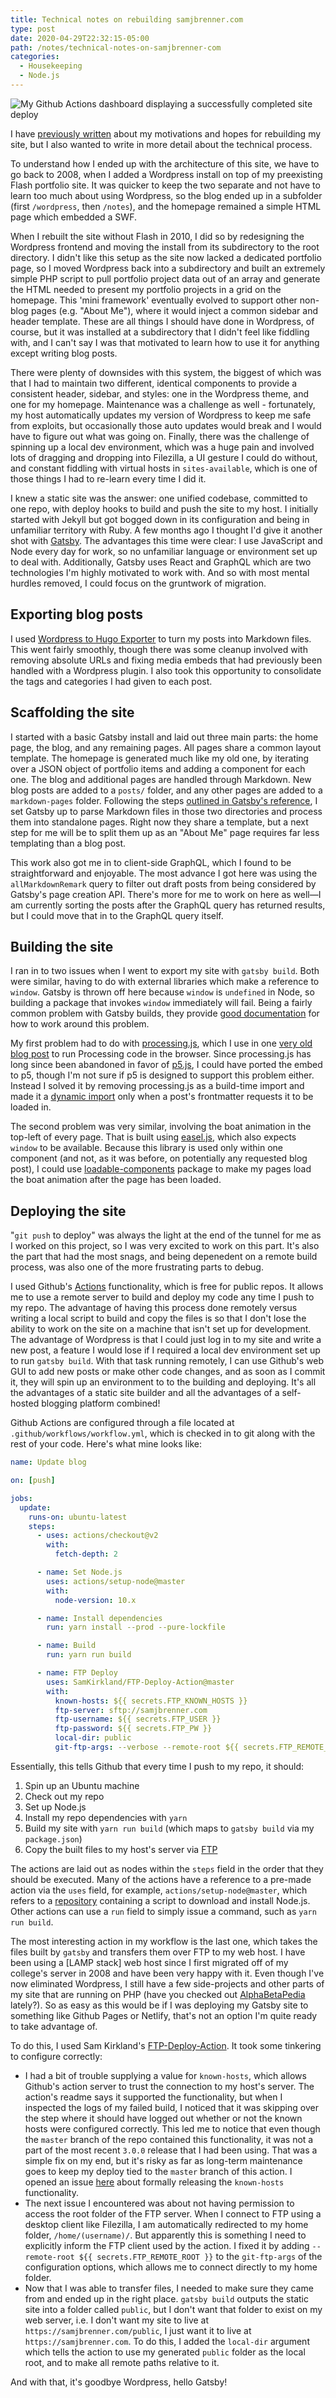 ```yaml
---
title: Technical notes on rebuilding samjbrenner.com
type: post
date: 2020-04-29T22:32:15-05:00
path: /notes/technical-notes-on-samjbrenner-com
categories:
  - Housekeeping
  - Node.js
---
```


![My Github Actions dashboard displaying a successfully completed site deploy](/img/uploads/github-actions.png)

I have [previously written](/notes/a-new-samjbrenner-com) about my motivations and hopes for rebuilding my site, but I also wanted to write in more detail about the technical process.

To understand how I ended up with the architecture of this site, we have to go back to 2008, when I added a Wordpress install on top of my preexisting Flash portfolio site. It was quicker to keep the two separate and not have to learn too much about using Wordpress, so the blog ended up in a subfolder (first `/wordpress`, then `/notes`), and the homepage remained a simple HTML page which embedded a SWF.

When I rebuilt the site without Flash in 2010, I did so by redesigning the Wordpress frontend and moving the install from its subdirectory to the root directory. I didn't like this setup as the site now lacked a dedicated portfolio page, so I moved Wordpress back into a subdirectory and built an extremely simple PHP script to pull portfolio project data out of an array and generate the HTML needed to present my portfolio projects in a grid on the homepage. This 'mini framework' eventually evolved to support other non-blog pages (e.g. "About Me"), where it would inject a common sidebar and header template. These are all things I should have done in Wordpress, of course, but it was installed at a subdirectory that I didn't feel like fiddling with, and I can't say I was that motivated to learn how to use it for anything except writing blog posts.

There were plenty of downsides with this system, the biggest of which was that I had to maintain two different, identical components to provide a consistent header, sidebar, and styles: one in the Wordpress theme, and one for my homepage. Maintenance was a challenge as well - fortunately, my host automatically updates my version of Wordpress to keep me safe from exploits, but occasionally those auto updates would break and I would have to figure out what was going on. Finally, there was the challenge of spinning up a local dev environment, which was a huge pain and involved lots of dragging and dropping into Filezilla, a UI gesture I could do without, and constant fiddling with virtual hosts in `sites-available`, which is one of those things I had to re-learn every time I did it.

I knew a static site was the answer: one unified codebase, committed to one repo, with deploy hooks to build and push the site to my host. I initially started with Jekyll but got bogged down in its configuration and being in unfamiliar territory with Ruby. A few months ago I thought I'd give it another shot with [Gatsby](https://www.gatsbyjs.org/). The advantages this time were clear: I use JavaScript and Node every day for work, so no unfamiliar language or environment set up to deal with. Additionally, Gatsby uses React and GraphQL which are two technologies I'm highly motivated to work with. And so with most mental hurdles removed, I could focus on the gruntwork of migration.

## Exporting blog posts

I used [Wordpress to Hugo Exporter](https://github.com/SchumacherFM/wordpress-to-hugo-exporter) to turn my posts into Markdown files. This went fairly smoothly, though there was some cleanup involved with removing absolute URLs and fixing media embeds that had previously been handled with a Wordpress plugin. I also took this opportunity to consolidate the tags and categories I had given to each post.

## Scaffolding the site

I started with a basic Gatsby install and laid out three main parts: the home page, the blog, and any remaining pages. All pages share a common layout template. The homepage is generated much like my old one, by iterating over a JSON object of portfolio items and adding a component for each one. The blog and additional pages are handled through Markdown. New blog posts are added to a `posts/` folder, and any other pages are added to a `markdown-pages` folder. Following the steps [outlined in Gatsby's reference](https://www.gatsbyjs.org/docs/adding-markdown-pages/), I set Gatsby up to parse Markdown files in those two directories and process them into standalone pages. Right now they share a template, but a next step for me will be to split them up as an "About Me" page requires far less templating than a blog post.

This work also got me in to client-side GraphQL, which I found to be straightforward and enjoyable. The most advance I got here was using the `allMarkdownRemark` query to filter out draft posts from being considered by Gatsby's page creation API. There's more for me to work on here as well—I am currently sorting the posts after the GraphQL query has returned results, but I could move that in to the GraphQL query itself.

## Building the site

I ran in to two issues when I went to export my site with `gatsby build`. Both were similar, having to do with external libraries which make a reference to `window`. Gatsby is thrown off here because `window` is `undefined` in Node, so building a package that invokes `window` immediately will fail. Being a fairly common problem with Gatsby builds, they provide [good documentation](https://www.gatsbyjs.org/docs/using-client-side-only-packages/) for how to work around this problem.

My first problem had to do with [processing.js](http://processingjs.org/), which I use in one [very old blog post](/notes/processing-spirograph/) to run Processing code in the browser. Since processing.js has long since been abandoned in favor of [p5.js](https://p5js.org), I could have ported the embed to p5, though I'm not sure if p5 is designed to support this problem either. Instead I solved it by removing processing.js as a build-time import and made it a [dynamic import](https://developer.mozilla.org/en-US/docs/Web/JavaScript/Reference/Statements/import#Dynamic_Imports) only when a post's frontmatter requests it to be loaded in.

The second problem was very similar, involving the boat animation in the top-left of every page. That is built using [easel.js](https://www.createjs.com/easeljs), which also expects `window` to be available. Because this library is used only within one component (and not, as it was before, on potentially any requested blog post), I could use [loadable-components](https://github.com/gregberge/loadable-components) package to make my pages load the boat animation after the page has been loaded.

## Deploying the site

"`git push` to deploy" was always the light at the end of the tunnel for me as I worked on this project, so I was very excited to work on this part. It's also the part that had the most snags, and being depenedent on a remote build process, was also one of the more frustrating parts to debug.

I used Github's [Actions](https://github.com/features/actions) functionality, which is free for public repos. It allows me to use a remote server to build and deploy my code any time I push to my repo. The advantage of having this process done remotely versus writing a local script to build and copy the files is so that I don't lose the ability to work on the site on a machine that isn't set up for development. The advantage of Wordpress is that I could just log in to my site and write a new post, a feature I would lose if I required a local dev environment set up to run `gatsby build`. With that task running remotely, I can use Github's web GUI to add new posts or make other code changes, and as soon as I commit it, they will spin up an environment to to the building and deploying. It's all the advantages of a static site builder and all the advantages of a self-hosted blogging platform combined!

Github Actions are configured through a file located at `.github/workflows/workflow.yml`, which is checked in to git along with the rest of your code. Here's what mine looks like:

~~~yml
name: Update blog

on: [push]

jobs:
  update:
    runs-on: ubuntu-latest
    steps:
      - uses: actions/checkout@v2
        with:
          fetch-depth: 2

      - name: Set Node.js
        uses: actions/setup-node@master
        with:
          node-version: 10.x

      - name: Install dependencies
        run: yarn install --prod --pure-lockfile

      - name: Build
        run: yarn run build

      - name: FTP Deploy
        uses: SamKirkland/FTP-Deploy-Action@master
        with:
          known-hosts: ${{ secrets.FTP_KNOWN_HOSTS }}
          ftp-server: sftp://samjbrenner.com
          ftp-username: ${{ secrets.FTP_USER }}
          ftp-password: ${{ secrets.FTP_PW }}
          local-dir: public
          git-ftp-args: --verbose --remote-root ${{ secrets.FTP_REMOTE_ROOT }}
~~~

Essentially, this tells Github that every time I push to my repo, it should:

1. Spin up an Ubuntu machine
2. Check out my repo
3. Set up Node.js
4. Install my repo dependencies with `yarn`
5. Build my site with `yarn run build` (which maps to `gatsby build` via my `package.json`)
6. Copy the built files to my host's server via [FTP](https://en.wikipedia.org/wiki/File_Transfer_Protocol)

The actions are laid out as nodes within the `steps` field in the order that they should be executed. Many of the actions have a reference to a pre-made action via the `uses` field, for example, `actions/setup-node@master`, which refers to a [repository](https://github.com/actions/setup-node) containing a script to download and install Node.js. Other actions can use a `run` field to simply issue a command, such as `yarn run build`.

The most interesting action in my workflow is the last one, which takes the files built by `gatsby` and transfers them over FTP to my web host. I have been using a [LAMP stack] web host since I first migrated off of my college's server in 2008 and have been very happy with it. Even though I've now eliminated Wordpress, I still have a few side-projects and other parts of my site that are running on PHP (have you checked out [AlphaBetaPedia](https://samjbrenner.com/alphabetapedia/) lately?). So as easy as this would be if I was deploying my Gatsby site to something like Github Pages or Netlify, that's not an option I'm quite ready to take advantage of.

To do this, I used Sam Kirkland's [FTP-Deploy-Action](https://github.com/SamKirkland/FTP-Deploy-Action). It took some tinkering to configure correctly:

* I had a bit of trouble supplying a value for `known-hosts`, which allows Github's action server to trust the connection to my host's server. The action's readme says it supported the functionality, but when I inspected the logs of my failed build, I noticed that it was skipping over the step where it should have logged out whether or not the known hosts were configured correctly. This led me to notice that even though the `master` branch of the repo contained this functionality, it was not a part of the most recent `3.0.0` release that I had been using. That was a simple fix on my end, but it's risky as far as long-term maintenance goes to keep my deploy tied to the `master` branch of this action. I opened an issue [here](https://github.com/SamKirkland/FTP-Deploy-Action/issues/65) about formally releasing the `known-hosts` functionality.
* The next issue I encountered was about not having permission to access the root folder of the FTP server. When I connect to FTP using a desktop client like Filezilla, I am automatically redirected to my home folder, `/home/(username)/`. But apparently this is something I need to explicitly inform the FTP client used by the action. I fixed it by adding `--remote-root ${{ secrets.FTP_REMOTE_ROOT }}` to the `git-ftp-args` of the configuration options, which allows me to connect directly to my home folder.
* Now that I was able to transfer files, I needed to make sure they came from and ended up in the right place. `gatsby build` outputs the static site into a folder called `public`, but I don't want that folder to exist on my web server, i.e. I don't want my site to live at `https://samjbrenner.com/public`, I just want it to live at `https://samjbrenner.com`. To do this, I added the `local-dir` argument which tells the action to use my generated `public` folder as the local root, and to make all remote paths relative to it.

And with that, it's goodbye Wordpress, hello Gatsby!
